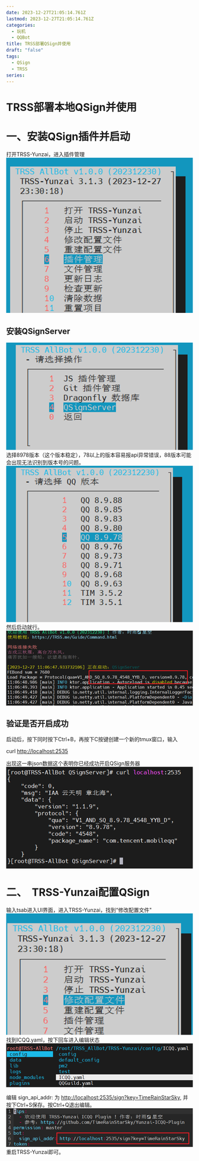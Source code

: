 ```yaml
---
date: 2023-12-27T21:05:14.761Z
lastmod: 2023-12-27T21:05:14.761Z
categories:
  - 玩机
  - QQBot
title: TRSS部署QSign并使用
draft: "false"
tags:
  - QSign
  - TRSS
series:
---
```

# TRSS部署本地QSign并使用

# 一、安装QSign插件并启动

打开TRSS-Yunzai，进入插件管理
 ![](Pasted%20image%2020231228051057.png)
## 安装QSignServer
![](Pasted%20image%2020231228051111.png)
选择8978版本（这个版本稳定），78以上的版本容易报api异常错误，88版本可能会出现无法识别到版本号的问题。
 ![](Pasted%20image%2020231228051123.png)
然后启动就行。
 ![](Pasted%20image%2020231228051136.png)
## 验证是否开启成功

启动后，按下同时按下Ctrl+B，再按下C按键创建一个新的tmux窗口，输入

curl [http://localhost:2535](http://localhost:2535)
 
出现这一串json数据这个表明你已经成功开启QSign服务器
![](Pasted%20image%2020231228051152.png)
# 二、  TRSS-Yunzai配置QSign

输入tsab进入UI界面，进入TRSS-Yunzai，找到“修改配置文件"
![](Pasted%20image%2020231228051204.png)
找到ICQQ.yaml，按下回车进入编辑状态
![](Pasted%20image%2020231228051216.png)

编辑 sign_api_addr: 为 [http://localhost:2535/sign?key=TimeRainStarSky,](http://localhost:2535/sign?key=TimeRainStarSky,) 并按下Ctrl+S保存。按Ctrl+Q退出编辑。
![](Pasted%20image%2020231228051224.png)
重启TRSS-Yunzai即可。

